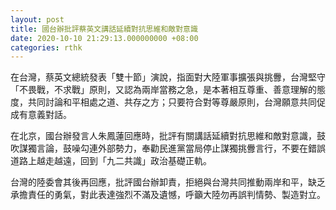 ```yaml
---
layout: post
title: 國台辦批評蔡英文講話延續對抗思維和敵對意識
date: 2020-10-10 21:29:13.000000000 +08:00
categories: rthk
---
```


在台灣，蔡英文總統發表「雙十節」演說，指面對大陸軍事擴張與挑釁，台灣堅守「不畏戰，不求戰」原則，又認為兩岸當務之急，是本著相互尊重、善意理解的態度，共同討論和平相處之道、共存之方；只要符合對等尊嚴原則，台灣願意共同促成有意義對話。

在北京，國台辦發言人朱鳳蓮回應時，批評有關講話延續對抗思維和敵對意識，鼓吹謀獨言論，鼓噪勾連外部勢力，奉勸民進黨當局停止謀獨挑釁言行，不要在錯誤道路上越走越遠，回到「九二共識」政治基礎正軌。

台灣的陸委會其後再回應，批評國台辦卸責，拒絕與台灣共同推動兩岸和平，缺乏承擔責任的勇氣，對此表達強烈不滿及遺憾，呼籲大陸勿再誤判情勢、製造對立。
